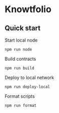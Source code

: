 # Knowtfolio
## Quick start
Start local node
```shell
npm run node
```
Build contracts
```shell
npm run build
```
Deploy to local network
```shell
npm run deploy-local
```
Format scripts
```shell
npm run format
```